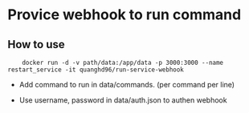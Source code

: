 # Provice webhook to run command

## How to use

```
    docker run -d -v path/data:/app/data -p 3000:3000 --name restart_service -it quanghd96/run-service-webhook
```

- Add command to run in data/commands. (per command per line)

- Use username, password in data/auth.json to authen webhook
